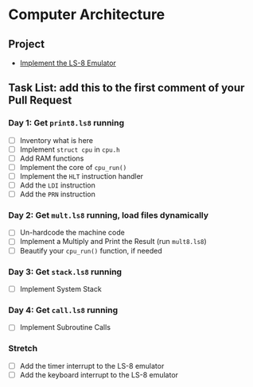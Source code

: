 
# Computer Architecture

## Project

* [Implement the LS-8 Emulator](ls8/)

## Task List: add this to the first comment of your Pull Request

### Day 1: Get `print8.ls8` running
- [ ] Inventory what is here
- [ ] Implement `struct cpu` in `cpu.h`
- [ ] Add RAM functions
- [ ] Implement the core of `cpu_run()`
- [ ] Implement the `HLT` instruction handler
- [ ] Add the `LDI` instruction
- [ ] Add the `PRN` instruction

### Day 2: Get `mult.ls8` running, load files dynamically
- [ ] Un-hardcode the machine code
- [ ] Implement a Multiply and Print the Result (run `mult8.ls8`)
- [ ] Beautify your `cpu_run()` function, if needed

### Day 3: Get `stack.ls8` running
- [ ] Implement System Stack

### Day 4: Get `call.ls8` running
- [ ] Implement Subroutine Calls

### Stretch
- [ ] Add the timer interrupt to the LS-8 emulator
- [ ] Add the keyboard interrupt to the LS-8 emulator
